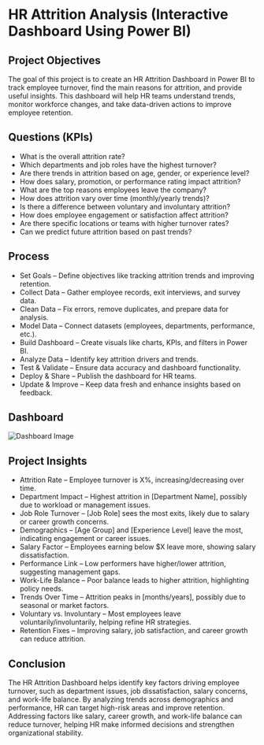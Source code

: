 # HR Attrition Analysis (Interactive Dashboard Using Power BI)
## Project Objectives
The goal of this project is to create an HR Attrition Dashboard in Power BI to track employee turnover, find the main reasons for attrition, and provide useful insights. This dashboard will help HR teams understand trends, monitor workforce changes, and take data-driven actions to improve employee retention.

## Questions (KPIs)
- What is the overall attrition rate?
- Which departments and job roles have the highest turnover?
- Are there trends in attrition based on age, gender, or experience level?
- How does salary, promotion, or performance rating impact attrition?
- What are the top reasons employees leave the company?
- How does attrition vary over time (monthly/yearly trends)?
- Is there a difference between voluntary and involuntary attrition?
- How does employee engagement or satisfaction affect attrition?
- Are there specific locations or teams with higher turnover rates?
- Can we predict future attrition based on past trends?

## Process
- Set Goals – Define objectives like tracking attrition trends and improving retention.
- Collect Data – Gather employee records, exit interviews, and survey data.
- Clean Data – Fix errors, remove duplicates, and prepare data for analysis.
- Model Data – Connect datasets (employees, departments, performance, etc.).
- Build Dashboard – Create visuals like charts, KPIs, and filters in Power BI.
- Analyze Data – Identify key attrition drivers and trends.
- Test & Validate – Ensure data accuracy and dashboard functionality.
- Deploy & Share – Publish the dashboard for HR teams.
- Update & Improve – Keep data fresh and enhance insights based on feedback.

## Dashboard

![Dashboard Image](https://github.com/user-attachments/assets/e7e33770-c088-41ec-aa67-2eff1465f25c)

## Project Insights

- Attrition Rate – Employee turnover is X%, increasing/decreasing over time.
- Department Impact – Highest attrition in [Department Name], possibly due to workload or management issues.
- Job Role Turnover – [Job Role] sees the most exits, likely due to salary or career growth concerns.
- Demographics – [Age Group] and [Experience Level] leave the most, indicating engagement or career issues.
- Salary Factor – Employees earning below $X leave more, showing salary dissatisfaction.
- Performance Link – Low performers have higher/lower attrition, suggesting management gaps.
- Work-Life Balance – Poor balance leads to higher attrition, highlighting policy needs.
- Trends Over Time – Attrition peaks in [months/years], possibly due to seasonal or market factors.
- Voluntary vs. Involuntary – Most employees leave voluntarily/involuntarily, helping refine HR strategies.
- Retention Fixes – Improving salary, job satisfaction, and career growth can reduce attrition.

## Conclusion

The HR Attrition Dashboard helps identify key factors driving employee turnover, such as department issues, job dissatisfaction, salary concerns, and work-life balance. By analyzing trends across demographics and performance, HR can target high-risk areas and improve retention. Addressing factors like salary, career growth, and work-life balance can reduce turnover, helping HR make informed decisions and strengthen organizational stability.
